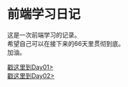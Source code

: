 # 前端学习日记

 这是一次前端学习的记录。<br>
 希望自己可以在接下来的66天里贯彻到底。<br>
 加油。<br>
 
[戳这里到Day01>](https://shoegazesme.github.io/Learning/Day01/Day01.html)<br>
[戳这里到Day02>](Day02/Day02.md)